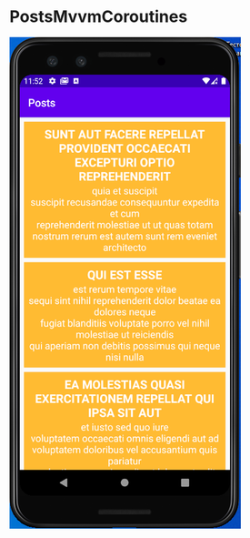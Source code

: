 # PostsMvvmCoroutines

![Posts](https://github.com/Tigran20/PostsMvvmCoroutines/blob/master/posts.png)
